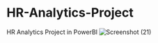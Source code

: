 # HR-Analytics-Project
HR Analytics Project in PowerBI
![Screenshot (21)](https://github.com/user-attachments/assets/b36b20ce-9a73-4e0a-b8e4-aaf6ae04a138)
